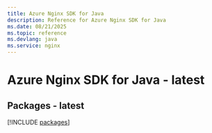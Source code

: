 ```yaml
---
title: Azure Nginx SDK for Java
description: Reference for Azure Nginx SDK for Java
ms.date: 08/21/2025
ms.topic: reference
ms.devlang: java
ms.service: nginx
---
```

# Azure Nginx SDK for Java - latest
## Packages - latest
[!INCLUDE [packages](nginx-index.md)]